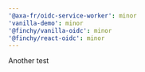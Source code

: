 ```yaml
---
'@axa-fr/oidc-service-worker': minor
'vanilla-demo': minor
'@finchy/vanilla-oidc': minor
'@finchy/react-oidc': minor
---
```


Another test

